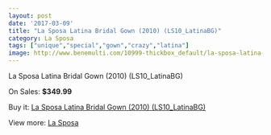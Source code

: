 ```yaml
---
layout: post
date: '2017-03-09'
title: "La Sposa Latina Bridal Gown (2010) (LS10_LatinaBG)"
category: La Sposa
tags: ["unique","special","gown","crazy","latina"]
image: http://www.benemulti.com/10999-thickbox_default/la-sposa-latina-bridal-gown-2010-ls10latinabg.jpg
---
```

La Sposa Latina Bridal Gown (2010) (LS10_LatinaBG)

On Sales: **$349.99**
<a href="https://www.benemulti.com/en/la-sposa/4107-la-sposa-latina-bridal-gown-2010-ls10latinabg.html"><amp-img layout="responsive" width="600" height="600" src="//www.benemulti.com/10999-thickbox_default/la-sposa-latina-bridal-gown-2010-ls10latinabg.jpg" alt="La Sposa Latina Bridal Gown (2010) (LS10_LatinaBG) 0" /></a>
<a href="https://www.benemulti.com/en/la-sposa/4107-la-sposa-latina-bridal-gown-2010-ls10latinabg.html"><amp-img layout="responsive" width="600" height="600" src="//www.benemulti.com/11001-thickbox_default/la-sposa-latina-bridal-gown-2010-ls10latinabg.jpg" alt="La Sposa Latina Bridal Gown (2010) (LS10_LatinaBG) 1" /></a>
<a href="https://www.benemulti.com/en/la-sposa/4107-la-sposa-latina-bridal-gown-2010-ls10latinabg.html"><amp-img layout="responsive" width="600" height="600" src="//www.benemulti.com/11000-thickbox_default/la-sposa-latina-bridal-gown-2010-ls10latinabg.jpg" alt="La Sposa Latina Bridal Gown (2010) (LS10_LatinaBG) 2" /></a>

Buy it: [La Sposa Latina Bridal Gown (2010) (LS10_LatinaBG)](https://www.benemulti.com/en/la-sposa/4107-la-sposa-latina-bridal-gown-2010-ls10latinabg.html "La Sposa Latina Bridal Gown (2010) (LS10_LatinaBG)")

View more: [La Sposa](https://www.benemulti.com/en/38-la-sposa "La Sposa")